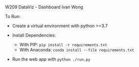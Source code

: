 W209 DataViz - Dashboard Ivan Wong

To Run:
- Create a virtual environment with python >=3.7
- Install Dependencies: 
  - With PIP: `pip install -r requirements.txt`
  - With Anaconda: `conda install --file requirements.txt`

- Run the web app with
  `python ./run.py`
